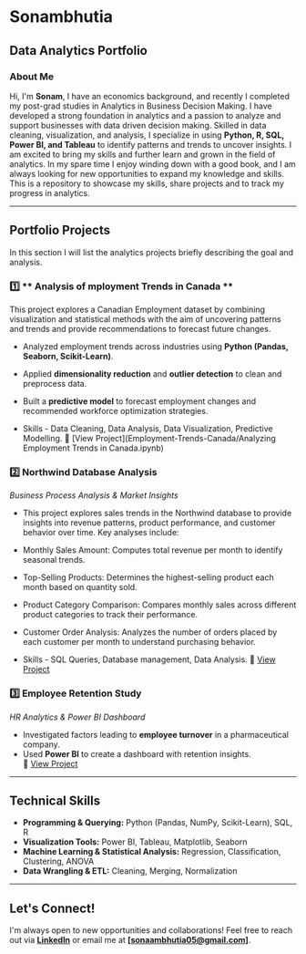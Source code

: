 # Sonambhutia
## Data Analytics Portfolio

### About Me  
Hi, I'm **Sonam**, I have an economics background, and recently I completed my post-grad studies in Analytics in Business Decision Making. I have developed a strong foundation in analytics and a passion to analyze and support businesses with data driven decision making. Skilled in data cleaning, visualization, and analysis, I specialize in using **Python, R, SQL, Power BI, and Tableau** to identify patterns and trends to uncover insights. I am excited to bring my skills and further learn and grown in the field of analytics. In my spare time I enjoy winding down with a good book, and I am always looking for new opportunities to expand my knowledge and skills. 
This is a repository to showcase my skills, share projects and to track my progress in analytics. 

---

##  Portfolio Projects  

In this section I will list the analytics projects briefly describing the goal and analysis. 
### 1️⃣ ** Analysis of mployment Trends in Canada **  
This project explores a Canadian Employment dataset by combining visualization and statistical methods with the aim of uncovering patterns and trends and provide recommendations to forecast future changes. 
- Analyzed employment trends across industries using **Python (Pandas, Seaborn, Scikit-Learn)**.
- Applied **dimensionality reduction** and **outlier detection** to clean and preprocess data.
- Built a **predictive model** to forecast employment changes and recommended workforce optimization strategies.

- Skills - Data Cleaning, Data Analysis, Data Visualization, Predictive Modelling.
🔗 [View Project](Employment-Trends-Canada/Analyzing Employment Trends in Canada.ipynb)  

### 2️⃣ **Northwind Database Analysis**  
 *Business Process Analysis & Market Insights*  
- This project explores sales trends in the Northwind database to provide insights into revenue patterns, product performance, and customer behavior over time. Key analyses include:
- Monthly Sales Amount: Computes total revenue per month to identify seasonal trends.
- Top-Selling Products: Determines the highest-selling product each month based on quantity sold.
- Product Category Comparison: Compares monthly sales across different product categories to track their performance.
- Customer Order Analysis: Analyzes the number of orders placed by each customer per month to understand purchasing behavior.

- Skills - SQL Queries, Database management, Data Analysis. 
🔗 [View Project](https://github.com/sonambh/Sonambhutia/blob/main/Northwind%20Database%20Analysis.sql)  

### 3️⃣ **Employee Retention Study**  
*HR Analytics & Power BI Dashboard*  
- Investigated factors leading to **employee turnover** in a pharmaceutical company.
- Used **Power BI** to create a dashboard with retention insights.  
🔗 [View Project](https://github.com/sonambh/Sonambhutia/blob/main/HR%20Analytics%20Dashboard.pbix)  

---

## Technical Skills  
- **Programming & Querying:** Python (Pandas, NumPy, Scikit-Learn), SQL, R  
- **Visualization Tools:** Power BI, Tableau, Matplotlib, Seaborn  
- **Machine Learning & Statistical Analysis:** Regression, Classification, Clustering, ANOVA  
- **Data Wrangling & ETL:** Cleaning, Merging, Normalization  

---

##  Let's Connect!
I'm always open to new opportunities and collaborations! Feel free to reach out via **[LinkedIn](https://www.linkedin.com/in/sonambhutia/)** or email me at **[sonaambhutia05@gmail.com]**.  

